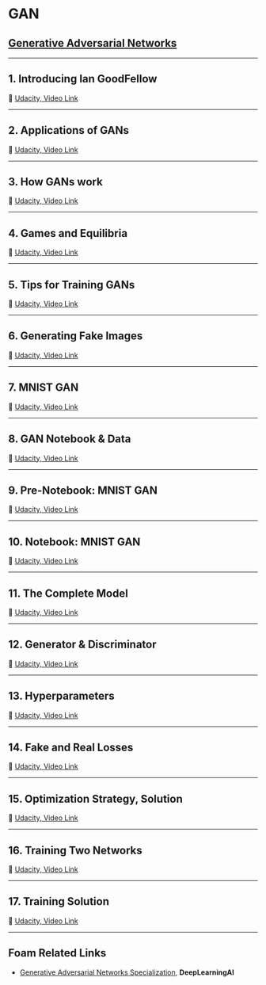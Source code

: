 # GAN

## [Generative Adversarial Networks]()

---

## **1. Introducing Ian GoodFellow**

🎥 [Udacity, Video Link]()

---

## **2. Applications of GANs**

🎥 [Udacity, Video Link](https://youtu.be/dW2puRa-yqo)

---

## **3. How GANs work**

🎥 [Udacity, Video Link]()

---

## **4. Games and Equilibria**

🎥 [Udacity, Video Link]()

---

## **5. Tips for Training GANs**

🎥 [Udacity, Video Link]()

---

## **6. Generating Fake Images**

🎥 [Udacity, Video Link]()

---

## **7. MNIST GAN**

🎥 [Udacity, Video Link]()

---

## **8. GAN Notebook & Data**

🎥 [Udacity, Video Link]()

---

## **9. Pre-Notebook: MNIST GAN**

🎥 [Udacity, Video Link]()

---

## **10. Notebook: MNIST GAN**

🎥 [Udacity, Video Link]()

---

## **11. The Complete Model**

🎥 [Udacity, Video Link]()

---

## **12. Generator & Discriminator**

🎥 [Udacity, Video Link]()

---

## **13. Hyperparameters**

🎥 [Udacity, Video Link]()

---

## **14. Fake and Real Losses**

🎥 [Udacity, Video Link]()

---

## **15. Optimization Strategy, Solution**

🎥 [Udacity, Video Link]()

---

## **16. Training Two Networks**

🎥 [Udacity, Video Link]()

---

## **17. Training Solution**

🎥 [Udacity, Video Link]()

---

## Foam Related Links

- [Generative Adversarial Networks Specialization](https://www.deeplearning.ai/program/generative-adversarial-networks-gans-specialization/), **DeepLearningAI**
